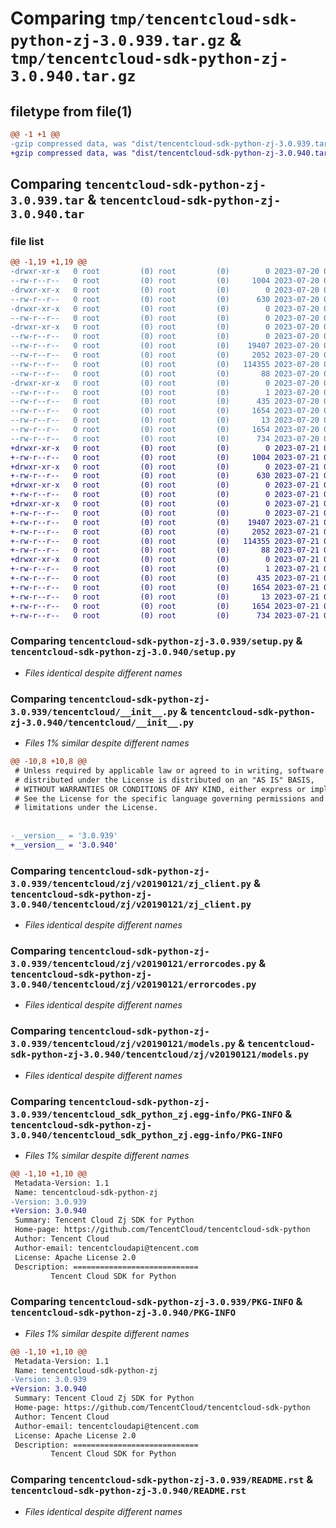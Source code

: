 # Comparing `tmp/tencentcloud-sdk-python-zj-3.0.939.tar.gz` & `tmp/tencentcloud-sdk-python-zj-3.0.940.tar.gz`

## filetype from file(1)

```diff
@@ -1 +1 @@
-gzip compressed data, was "dist/tencentcloud-sdk-python-zj-3.0.939.tar", last modified: Thu Jul 20 00:38:12 2023, max compression
+gzip compressed data, was "dist/tencentcloud-sdk-python-zj-3.0.940.tar", last modified: Fri Jul 21 00:56:34 2023, max compression
```

## Comparing `tencentcloud-sdk-python-zj-3.0.939.tar` & `tencentcloud-sdk-python-zj-3.0.940.tar`

### file list

```diff
@@ -1,19 +1,19 @@
-drwxr-xr-x   0 root         (0) root         (0)        0 2023-07-20 00:38:12.000000 tencentcloud-sdk-python-zj-3.0.939/
--rw-r--r--   0 root         (0) root         (0)     1004 2023-07-20 00:38:12.000000 tencentcloud-sdk-python-zj-3.0.939/setup.py
-drwxr-xr-x   0 root         (0) root         (0)        0 2023-07-20 00:38:12.000000 tencentcloud-sdk-python-zj-3.0.939/tencentcloud/
--rw-r--r--   0 root         (0) root         (0)      630 2023-07-20 00:38:12.000000 tencentcloud-sdk-python-zj-3.0.939/tencentcloud/__init__.py
-drwxr-xr-x   0 root         (0) root         (0)        0 2023-07-20 00:38:12.000000 tencentcloud-sdk-python-zj-3.0.939/tencentcloud/zj/
--rw-r--r--   0 root         (0) root         (0)        0 2023-07-20 00:38:12.000000 tencentcloud-sdk-python-zj-3.0.939/tencentcloud/zj/__init__.py
-drwxr-xr-x   0 root         (0) root         (0)        0 2023-07-20 00:38:12.000000 tencentcloud-sdk-python-zj-3.0.939/tencentcloud/zj/v20190121/
--rw-r--r--   0 root         (0) root         (0)        0 2023-07-20 00:38:12.000000 tencentcloud-sdk-python-zj-3.0.939/tencentcloud/zj/v20190121/__init__.py
--rw-r--r--   0 root         (0) root         (0)    19407 2023-07-20 00:38:12.000000 tencentcloud-sdk-python-zj-3.0.939/tencentcloud/zj/v20190121/zj_client.py
--rw-r--r--   0 root         (0) root         (0)     2052 2023-07-20 00:38:12.000000 tencentcloud-sdk-python-zj-3.0.939/tencentcloud/zj/v20190121/errorcodes.py
--rw-r--r--   0 root         (0) root         (0)   114355 2023-07-20 00:38:12.000000 tencentcloud-sdk-python-zj-3.0.939/tencentcloud/zj/v20190121/models.py
--rw-r--r--   0 root         (0) root         (0)       88 2023-07-20 00:38:12.000000 tencentcloud-sdk-python-zj-3.0.939/setup.cfg
-drwxr-xr-x   0 root         (0) root         (0)        0 2023-07-20 00:38:12.000000 tencentcloud-sdk-python-zj-3.0.939/tencentcloud_sdk_python_zj.egg-info/
--rw-r--r--   0 root         (0) root         (0)        1 2023-07-20 00:38:12.000000 tencentcloud-sdk-python-zj-3.0.939/tencentcloud_sdk_python_zj.egg-info/dependency_links.txt
--rw-r--r--   0 root         (0) root         (0)      435 2023-07-20 00:38:12.000000 tencentcloud-sdk-python-zj-3.0.939/tencentcloud_sdk_python_zj.egg-info/SOURCES.txt
--rw-r--r--   0 root         (0) root         (0)     1654 2023-07-20 00:38:12.000000 tencentcloud-sdk-python-zj-3.0.939/tencentcloud_sdk_python_zj.egg-info/PKG-INFO
--rw-r--r--   0 root         (0) root         (0)       13 2023-07-20 00:38:12.000000 tencentcloud-sdk-python-zj-3.0.939/tencentcloud_sdk_python_zj.egg-info/top_level.txt
--rw-r--r--   0 root         (0) root         (0)     1654 2023-07-20 00:38:12.000000 tencentcloud-sdk-python-zj-3.0.939/PKG-INFO
--rw-r--r--   0 root         (0) root         (0)      734 2023-07-20 00:38:12.000000 tencentcloud-sdk-python-zj-3.0.939/README.rst
+drwxr-xr-x   0 root         (0) root         (0)        0 2023-07-21 00:56:34.000000 tencentcloud-sdk-python-zj-3.0.940/
+-rw-r--r--   0 root         (0) root         (0)     1004 2023-07-21 00:56:34.000000 tencentcloud-sdk-python-zj-3.0.940/setup.py
+drwxr-xr-x   0 root         (0) root         (0)        0 2023-07-21 00:56:34.000000 tencentcloud-sdk-python-zj-3.0.940/tencentcloud/
+-rw-r--r--   0 root         (0) root         (0)      630 2023-07-21 00:56:34.000000 tencentcloud-sdk-python-zj-3.0.940/tencentcloud/__init__.py
+drwxr-xr-x   0 root         (0) root         (0)        0 2023-07-21 00:56:34.000000 tencentcloud-sdk-python-zj-3.0.940/tencentcloud/zj/
+-rw-r--r--   0 root         (0) root         (0)        0 2023-07-21 00:56:34.000000 tencentcloud-sdk-python-zj-3.0.940/tencentcloud/zj/__init__.py
+drwxr-xr-x   0 root         (0) root         (0)        0 2023-07-21 00:56:34.000000 tencentcloud-sdk-python-zj-3.0.940/tencentcloud/zj/v20190121/
+-rw-r--r--   0 root         (0) root         (0)        0 2023-07-21 00:56:34.000000 tencentcloud-sdk-python-zj-3.0.940/tencentcloud/zj/v20190121/__init__.py
+-rw-r--r--   0 root         (0) root         (0)    19407 2023-07-21 00:56:34.000000 tencentcloud-sdk-python-zj-3.0.940/tencentcloud/zj/v20190121/zj_client.py
+-rw-r--r--   0 root         (0) root         (0)     2052 2023-07-21 00:56:34.000000 tencentcloud-sdk-python-zj-3.0.940/tencentcloud/zj/v20190121/errorcodes.py
+-rw-r--r--   0 root         (0) root         (0)   114355 2023-07-21 00:56:34.000000 tencentcloud-sdk-python-zj-3.0.940/tencentcloud/zj/v20190121/models.py
+-rw-r--r--   0 root         (0) root         (0)       88 2023-07-21 00:56:34.000000 tencentcloud-sdk-python-zj-3.0.940/setup.cfg
+drwxr-xr-x   0 root         (0) root         (0)        0 2023-07-21 00:56:34.000000 tencentcloud-sdk-python-zj-3.0.940/tencentcloud_sdk_python_zj.egg-info/
+-rw-r--r--   0 root         (0) root         (0)        1 2023-07-21 00:56:34.000000 tencentcloud-sdk-python-zj-3.0.940/tencentcloud_sdk_python_zj.egg-info/dependency_links.txt
+-rw-r--r--   0 root         (0) root         (0)      435 2023-07-21 00:56:34.000000 tencentcloud-sdk-python-zj-3.0.940/tencentcloud_sdk_python_zj.egg-info/SOURCES.txt
+-rw-r--r--   0 root         (0) root         (0)     1654 2023-07-21 00:56:34.000000 tencentcloud-sdk-python-zj-3.0.940/tencentcloud_sdk_python_zj.egg-info/PKG-INFO
+-rw-r--r--   0 root         (0) root         (0)       13 2023-07-21 00:56:34.000000 tencentcloud-sdk-python-zj-3.0.940/tencentcloud_sdk_python_zj.egg-info/top_level.txt
+-rw-r--r--   0 root         (0) root         (0)     1654 2023-07-21 00:56:34.000000 tencentcloud-sdk-python-zj-3.0.940/PKG-INFO
+-rw-r--r--   0 root         (0) root         (0)      734 2023-07-21 00:56:34.000000 tencentcloud-sdk-python-zj-3.0.940/README.rst
```

### Comparing `tencentcloud-sdk-python-zj-3.0.939/setup.py` & `tencentcloud-sdk-python-zj-3.0.940/setup.py`

 * *Files identical despite different names*

### Comparing `tencentcloud-sdk-python-zj-3.0.939/tencentcloud/__init__.py` & `tencentcloud-sdk-python-zj-3.0.940/tencentcloud/__init__.py`

 * *Files 1% similar despite different names*

```diff
@@ -10,8 +10,8 @@
 # Unless required by applicable law or agreed to in writing, software
 # distributed under the License is distributed on an "AS IS" BASIS,
 # WITHOUT WARRANTIES OR CONDITIONS OF ANY KIND, either express or implied.
 # See the License for the specific language governing permissions and
 # limitations under the License.
 
 
-__version__ = '3.0.939'
+__version__ = '3.0.940'
```

### Comparing `tencentcloud-sdk-python-zj-3.0.939/tencentcloud/zj/v20190121/zj_client.py` & `tencentcloud-sdk-python-zj-3.0.940/tencentcloud/zj/v20190121/zj_client.py`

 * *Files identical despite different names*

### Comparing `tencentcloud-sdk-python-zj-3.0.939/tencentcloud/zj/v20190121/errorcodes.py` & `tencentcloud-sdk-python-zj-3.0.940/tencentcloud/zj/v20190121/errorcodes.py`

 * *Files identical despite different names*

### Comparing `tencentcloud-sdk-python-zj-3.0.939/tencentcloud/zj/v20190121/models.py` & `tencentcloud-sdk-python-zj-3.0.940/tencentcloud/zj/v20190121/models.py`

 * *Files identical despite different names*

### Comparing `tencentcloud-sdk-python-zj-3.0.939/tencentcloud_sdk_python_zj.egg-info/PKG-INFO` & `tencentcloud-sdk-python-zj-3.0.940/tencentcloud_sdk_python_zj.egg-info/PKG-INFO`

 * *Files 1% similar despite different names*

```diff
@@ -1,10 +1,10 @@
 Metadata-Version: 1.1
 Name: tencentcloud-sdk-python-zj
-Version: 3.0.939
+Version: 3.0.940
 Summary: Tencent Cloud Zj SDK for Python
 Home-page: https://github.com/TencentCloud/tencentcloud-sdk-python
 Author: Tencent Cloud
 Author-email: tencentcloudapi@tencent.com
 License: Apache License 2.0
 Description: ============================
         Tencent Cloud SDK for Python
```

### Comparing `tencentcloud-sdk-python-zj-3.0.939/PKG-INFO` & `tencentcloud-sdk-python-zj-3.0.940/PKG-INFO`

 * *Files 1% similar despite different names*

```diff
@@ -1,10 +1,10 @@
 Metadata-Version: 1.1
 Name: tencentcloud-sdk-python-zj
-Version: 3.0.939
+Version: 3.0.940
 Summary: Tencent Cloud Zj SDK for Python
 Home-page: https://github.com/TencentCloud/tencentcloud-sdk-python
 Author: Tencent Cloud
 Author-email: tencentcloudapi@tencent.com
 License: Apache License 2.0
 Description: ============================
         Tencent Cloud SDK for Python
```

### Comparing `tencentcloud-sdk-python-zj-3.0.939/README.rst` & `tencentcloud-sdk-python-zj-3.0.940/README.rst`

 * *Files identical despite different names*

